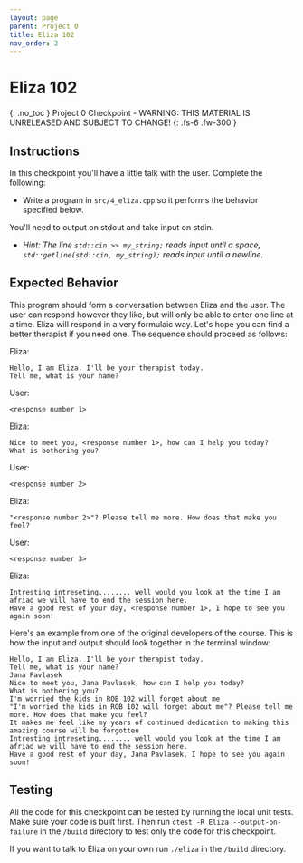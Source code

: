 ```yaml
---
layout: page
parent: Project 0
title: Eliza 102
nav_order: 2
---
```


# Eliza 102
{: .no_toc }
Project 0 Checkpoint - WARNING: THIS MATERIAL IS UNRELEASED AND SUBJECT TO CHANGE!
{: .fs-6 .fw-300 }

## Instructions

In this checkpoint you'll have a little talk with the user. Complete the following:

- Write a program in ```src/4_eliza.cpp``` so it performs the behavior specified below.

You'll need to output on stdout and take input on stdin.

- *Hint: The line ```std::cin >> my_string;``` reads input until a space, ```std::getline(std::cin, my_string);``` reads input until a newline.*

## Expected Behavior

This program should form a conversation between Eliza and the user. The user can respond however they like, but will only be able to enter one line at a time. Eliza will respond in a very formulaic way. Let's hope you can find a better therapist if you need one. The sequence should proceed as follows:

Eliza:
```
Hello, I am Eliza. I'll be your therapist today.
Tell me, what is your name?

```

User:
```
<response number 1>
```

Eliza:
```
Nice to meet you, <response number 1>, how can I help you today?
What is bothering you?

```

User:
```
<response number 2>
```

Eliza:
```
"<response number 2>"? Please tell me more. How does that make you feel?

```

User:
```
<response number 3>
```

Eliza:
```
Intresting intreseting........ well would you look at the time I am afriad we will have to end the session here.
Have a good rest of your day, <response number 1>, I hope to see you again soon!

```

Here's an example from one of the original developers of the course. This is how the input and output should look together in the terminal window:

```
Hello, I am Eliza. I'll be your therapist today.
Tell me, what is your name?
Jana Pavlasek
Nice to meet you, Jana Pavlasek, how can I help you today?
What is bothering you?
I'm worried the kids in ROB 102 will forget about me
"I'm worried the kids in ROB 102 will forget about me"? Please tell me more. How does that make you feel?
It makes me feel like my years of continued dedication to making this amazing course will be forgotten
Intresting intreseting........ well would you look at the time I am afriad we will have to end the session here.
Have a good rest of your day, Jana Pavlasek, I hope to see you again soon!

```

## Testing 

All the code for this checkpoint can be tested by running the local unit tests. Make sure your code is built first. Then run ```ctest -R Eliza --output-on-failure``` in the ```/build``` directory to test only the code for this checkpoint.

If you want to talk to Eliza on your own run ```./eliza``` in the ```/build``` directory.